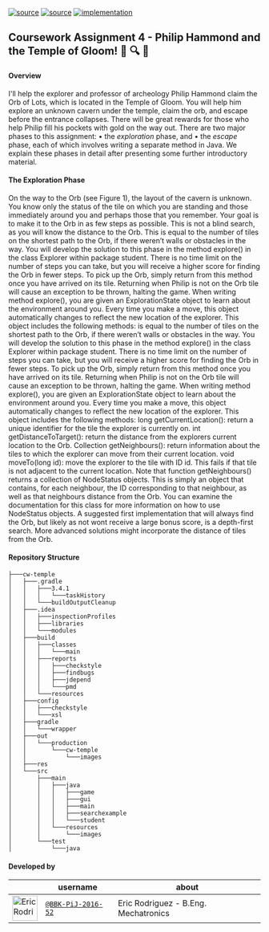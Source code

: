 [![source](https://img.shields.io/badge/source-main-brightgreen.svg)][main]
[![source](https://img.shields.io/badge/source-test-yellow.svg)][test]
[![implementation](https://img.shields.io/badge/implementation-java-blue.svg)][java]

[main]: https://github.com/BBK-PiJ-2016-52/SDP/tree/master/coursework/cw-one/src/main/scala/sml
[test]: https://github.com/BBK-PiJ-2016-52/SDP/tree/master/coursework/cw-one/src/test/scala/sml
[java]: http://docs.oracle.com/javase/8/docs/api/

## Coursework Assignment 4 - Philip Hammond and the Temple of Gloom! :bookmark_tabs: :mag: :postbox:   

#### Overview

I'll help the explorer and professor of archeology Philip Hammond claim the Orb of Lots, which is located in the Temple of Gloom. You will help him explore
an unknown cavern under the temple, claim the orb, and escape before the entrance
collapses. There will be great rewards for those who help Philip fill his pockets with gold
on the way out. There are two major phases to this assignment:
• the *exploration* phase, and
• the *escape* phase,
each of which involves writing a separate method in Java. We explain these phases in
detail after presenting some further introductory material.

#### The Exploration Phase
On the way to the Orb (see Figure 1), the layout of the cavern is unknown. You know
only the status of the tile on which you are standing and those immediately around you
and perhaps those that you remember. Your goal is to make it to the Orb in as few steps
as possible. This is not a blind search, as you will know the distance to the Orb. This 
is equal to the number of tiles on the shortest path to the Orb, if there weren’t walls or
obstacles in the way.
You will develop the solution to this phase in the method explore() in the class
Explorer within package student. There is no time limit on the number of steps you
can take, but you will receive a higher score for finding the Orb in fewer steps. To pick
up the Orb, simply return from this method once you have arrived on its tile. Returning
when Philip is not on the Orb tile will cause an exception to be thrown, halting the game.
When writing method explore(), you are given an ExplorationState object to
learn about the environment around you. Every time you make a move, this object
automatically changes to reflect the new location of the explorer. This object includes
the following methods:
is equal to the number of tiles on the shortest path to the Orb, if there weren’t walls or
obstacles in the way.
You will develop the solution to this phase in the method explore() in the class
Explorer within package student. There is no time limit on the number of steps you
can take, but you will receive a higher score for finding the Orb in fewer steps. To pick
up the Orb, simply return from this method once you have arrived on its tile. Returning
when Philip is not on the Orb tile will cause an exception to be thrown, halting the game.
When writing method explore(), you are given an ExplorationState object to
learn about the environment around you. Every time you make a move, this object
automatically changes to reflect the new location of the explorer. This object includes
the following methods:
long getCurrentLocation(): return a unique identifier for the tile the explorer is currently
on.
int getDistanceToTarget(): return the distance from the explorers current location
to the Orb.
Collection<NodeStatus> getNeighbours(): return information about the tiles to which
the explorer can move from their current location.
void moveTo(long id): move the explorer to the tile with ID id. This fails if that tile
is not adjacent to the current location.
Note that function getNeighbours() returns a collection of NodeStatus objects. This
is simply an object that contains, for each neighbour, the ID corresponding to that
neighbour, as well as that neighbours distance from the Orb. You can examine the
documentation for this class for more information on how to use NodeStatus objects. A
suggested first implementation that will always find the Orb, but likely as not wont receive
a large bonus score, is a depth-first search. More advanced solutions might incorporate
the distance of tiles from the Orb.




#### Repository Structure
```
├───cw-temple
│   ├───.gradle
│   │   ├───3.4.1
│   │   │   └───taskHistory
│   │   └───buildOutputCleanup
│   ├───.idea
│   │   ├───inspectionProfiles
│   │   ├───libraries
│   │   └───modules
│   ├───build
│   │   ├───classes
│   │   │   └───main
│   │   ├───reports
│   │   │   ├───checkstyle
│   │   │   ├───findbugs
│   │   │   ├───jdepend
│   │   │   └───pmd
│   │   └───resources
│   ├───config
│   │   ├───checkstyle
│   │   └───xsl
│   ├───gradle
│   │   └───wrapper
│   ├───out
│   │   └───production
│   │       └───cw-temple
│   │           └───images
│   ├───res
│   └───src
│       ├───main
│       │   ├───java
│       │   │   ├───game
│       │   │   ├───gui
│       │   │   ├───main
│       │   │   ├───searchexample
│       │   │   └───student
│       │   └───resources
│       │       └───images
│       └───test
│           └───java
```
#### Developed by
 
|                                                                                                 | username                                                       | about                               |
--------------------------------------------------------------------------------------------------|----------------------------------------------------------------|---------------------------------------------------|
 <img src="https://avatars0.githubusercontent.com/u/22904851?v=3&u=cfb4a9acace450d6628c1c80ce6e46c985e178d2&s=400"      height="50px" title="Eric Rodriguez"/>        | [`@BBK-PiJ-2016-52`](https://github.com/BBK-PiJ-2016-52)           | Eric Rodriguez - B.Eng. Mechatronics|
